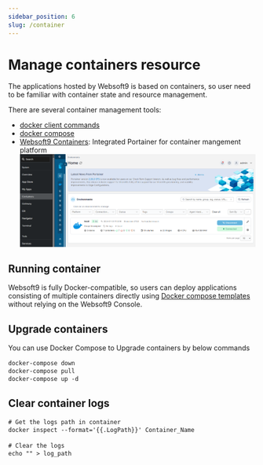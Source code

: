 ```yaml
---
sidebar_position: 6
slug: /container
---
```


# Manage containers resource

The applications hosted by Websoft9 is based on containers, so user need to be familiar with container state and resource management.  

There are several container management tools:  

- [docker client commands](https://docs.docker.com/engine/) 
- [docker compose](https://docs.docker.com/compose/)
- [Websoft9 Containers](./portainer): Integrated Portainer for container mangement platform
   ![](./assets/websoft9-containers.png)

## Running container

Websoft9 is fully Docker-compatible, so users can deploy applications consisting of multiple containers directly using [Docker compose templates](https://github.com/Websoft9/docker-library) without relying on the Websoft9 Console.  


## Upgrade containers

You can use Docker Compose to Upgrade containers by below commands

```
docker-compose down
docker-compose pull
docker-compose up -d
```

## Clear container logs

```
# Get the logs path in container
docker inspect --format='{{.LogPath}}' Container_Name

# Clear the logs
echo "" > log_path
```